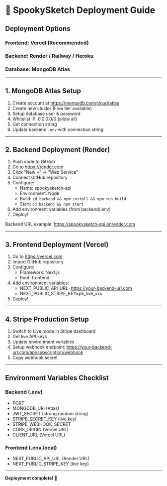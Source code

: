 # 🚀 SpookySketch Deployment Guide

## Deployment Options

### Frontend: Vercel (Recommended)
### Backend: Render / Railway / Heroku
### Database: MongoDB Atlas

---

## 1. MongoDB Atlas Setup

1. Create account at https://mongodb.com/cloud/atlas
2. Create new cluster (Free tier available)
3. Setup database user & password
4. Whitelist IP: 0.0.0.0/0 (allow all)
5. Get connection string
6. Update backend `.env` with connection string

---

## 2. Backend Deployment (Render)

1. Push code to GitHub
2. Go to https://render.com
3. Click "New +" → "Web Service"
4. Connect GitHub repository
5. Configure:
   - Name: spookysketch-api
   - Environment: Node
   - Build: `cd backend && npm install && npm run build`
   - Start: `cd backend && npm start`
6. Add environment variables (from backend/.env)
7. Deploy!

Backend URL example: https://spookysketch-api.onrender.com

---

## 3. Frontend Deployment (Vercel)

1. Go to https://vercel.com
2. Import GitHub repository
3. Configure:
   - Framework: Next.js
   - Root: frontend
4. Add environment variables:
   - NEXT_PUBLIC_API_URL=https://your-backend-url.com
   - NEXT_PUBLIC_STRIPE_KEY=pk_live_xxx
5. Deploy!

---

## 4. Stripe Production Setup

1. Switch to Live mode in Stripe dashboard
2. Get live API keys
3. Update environment variables
4. Setup webhook endpoint: https://your-backend-url.com/api/subscription/webhook
5. Copy webhook secret

---

## Environment Variables Checklist

### Backend (.env)
- PORT
- MONGODB_URI (Atlas)
- JWT_SECRET (strong random string)
- STRIPE_SECRET_KEY (live key)
- STRIPE_WEBHOOK_SECRET
- CORS_ORIGIN (Vercel URL)
- CLIENT_URL (Vercel URL)

### Frontend (.env.local)
- NEXT_PUBLIC_API_URL (Render URL)
- NEXT_PUBLIC_STRIPE_KEY (live key)

---

**Deployment complete! 🎃**
